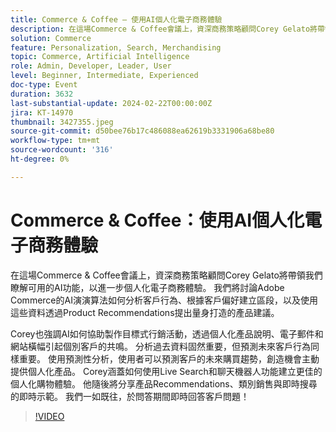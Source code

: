 ```yaml
---
title: Commerce & Coffee — 使用AI個人化電子商務體驗
description: 在這場Commerce & Coffee會議上，資深商務策略顧問Corey Gelato將帶領我們瞭解可用的AI功能，以進一步個人化電子商務體驗。 我們將討論Adobe Commerce的AI演演算法如何分析客戶行為、根據客戶偏好建立區段，以及使用這些資料透過Product Recommendations提出量身打造的產品建議。 Corey也強調AI如何協助製作目標式行銷活動，透過個人化產品說明、電子郵件和網站橫幅引起個別客戶的共鳴。 分析過去資料固然重要，但預測未來客戶行為同樣重要。 使用預測性分析，使用者可以預測客戶的未來購買趨勢，創造機會主動提供個人化產品。 Corey涵蓋如何使用Live Search和聊天機器人功能建立更佳的個人化購物體驗。 他隨後將分享產品Recommendations、類別銷售與即時搜尋的即時示範。 我們一如既往，於問答期間即時回答客戶問題！
solution: Commerce
feature: Personalization, Search, Merchandising
topic: Commerce, Artificial Intelligence
role: Admin, Developer, Leader, User
level: Beginner, Intermediate, Experienced
doc-type: Event
duration: 3632
last-substantial-update: 2024-02-22T00:00:00Z
jira: KT-14970
thumbnail: 3427355.jpeg
source-git-commit: d50bee76b17c486088ea62619b3331906a68be80
workflow-type: tm+mt
source-wordcount: '316'
ht-degree: 0%

---
```



# Commerce &amp; Coffee：使用AI個人化電子商務體驗

在這場Commerce &amp; Coffee會議上，資深商務策略顧問Corey Gelato將帶領我們瞭解可用的AI功能，以進一步個人化電子商務體驗。 我們將討論Adobe Commerce的AI演演算法如何分析客戶行為、根據客戶偏好建立區段，以及使用這些資料透過Product Recommendations提出量身打造的產品建議。

Corey也強調AI如何協助製作目標式行銷活動，透過個人化產品說明、電子郵件和網站橫幅引起個別客戶的共鳴。 分析過去資料固然重要，但預測未來客戶行為同樣重要。 使用預測性分析，使用者可以預測客戶的未來購買趨勢，創造機會主動提供個人化產品。 Corey涵蓋如何使用Live Search和聊天機器人功能建立更佳的個人化購物體驗。 他隨後將分享產品Recommendations、類別銷售與即時搜尋的即時示範。 我們一如既往，於問答期間即時回答客戶問題！

>[!VIDEO](https://video.tv.adobe.com/v/3427355/?learn=on)
